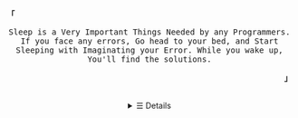<p align="left">
      <strong><samp>「</samp></strong>
    </p>
    <p align="center">
      <samp>
        Sleep is a Very Important Things Needed by any Programmers. If you face
        any errors, Go head to your bed, and Start Sleeping with Imaginating
        your Error. While you wake up, You'll find the solutions.
      </samp>
      <br />
    </p>
    <p align="right">
      <strong><samp>」</samp></strong>
    </p>
    <br />
    <details>
      <summary align="center">&#9776; Details</summary>
      <h2></h2>
      <!-- <pre>
    Hi There, My name is Gifaldy Azka!
        </pre> -->
      <h2>Hi There! 👋</h2>
      <p>🌱 I’m currently learning React JS, TypeScript</p>
      <p>💬 Ask me about How to Be a Webdev 100% No Root</p>
      <p>📫 How to reach me: Discord <code>Falcxxdev#0001</code></p>
      <p>😄 Pronouns: He/Him</p>
      <p>⚡ Fun fact: I'm still 15 y.o! Really.</p>
      <p>
        👦 Dev type : Solo dev. Better to working solo than working together.
        But ask if you want to collaborate. It'll be my first collaboration.
      </p>
      <br />
      <div align="center">
            <img src="https://komarev.com/ghpvc/?username=gifaldyazkaa&label=Profile+Views&style=flat" alt="Profile Views">
      <p align="center">
        <samp>
          &#9993;
          <a href="mailto:falcxxdev@gmail.com" target="_blank">E-Mail</a> &nbsp;
          &#128172;
          <a href="https://discord.gg/j2MfuWySfD" target="_blank">Discord</a>
          &nbsp; 📦
          <a href="https://twitter.com/falcxxr" target="_blank">Twitter</a>
          &nbsp; 📷
          <a href="https://instagram.com/falcxxr" target="_blank">Instagram</a>
        </samp>
      </p>
      <h2></h2>
      <p align="center">
        <a href="#" target="_blank">
          <img
            alt="Top Language"
            src="https://github-readme-stats.vercel.app/api/top-langs/?bg_color=00000000&layout=compact&username=gifaldyazkaa&hide_border=true&title_color=373e4d&text_color=3b4252"
          />
          <img
            alt="GitHub Stats"
            src="https://github-readme-stats.vercel.app/api?bg_color=00000000&username=gifaldyazkaa&show_icons=true&hide=commits&hide_border=true&icon_color=4C566A&title_color=373e4d&text_color=3b4252"
          />
          <img
          alt="Wakatime Stats"
          src="https://github-readme-stats.vercel.app/api/wakatime?username=gifaldyazkaa&layout=compact&theme=radical&hide_border=true&bg_color=00000000&cache_seconds=1800" />
        </a>
      </p>
    </details>
